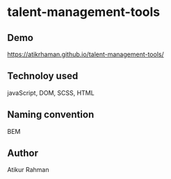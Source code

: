 # talent-management-tools


## Demo
https://atikrhaman.github.io/talent-management-tools/


## Technoloy used
javaScript, DOM, SCSS, HTML

## Naming convention
BEM

## Author
Atikur Rahman

